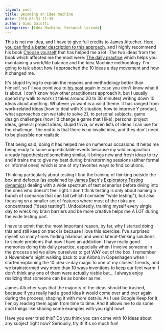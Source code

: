 ```yaml
---
layout: post
title: Becoming an idea machine
date: 2016-03-31 11:39
author: Gino Galotti
categories: [Idea Machine, Personal lessons]
---
```

This is not my idea, and I have to give full credits to James Altucher. [Here you can find a better description to this approach](http://www.jamesaltucher.com/2012/10/how-to-become-an-idea-machine/), and I highly recommend his book [Choose yourself](http://www.amazon.co.uk/Choose-Yourself-James-Altucher-ebook/dp/B00CO8D3G4) that has helped me a lot. The two ideas from the book which affected me the most were: [The daily practice](http://www.chooseyourself.me/daily-practice.html) which helps you maintaining a work/life balance and the Idea Machine methodology. I'm going to talk about how I approached the 10 ideas a day movement and how it changed me.

It's stupid trying to explain the reasons and methodology better than himself, so I'll you point you to [his post](http://www.jamesaltucher.com/2012/10/how-to-become-an-idea-machine/) again in case you don't know what it is about. I don't know how other practitioners approach it, but I usually spend my walk to work (it takes around 20 to 30 minutes) writing down 10 ideas about anything. Whatever yo want is a valid theme. It has ranged from work-related ideas (how to deal with X situation, how to improve Y product, what approaches can we take to solve Z), to personal subjects, game design challenges (how I'd change a game that I like), personal project ideas, general project ideas, stupid trivia, or even lists of ideas I can use for the challenge. The motto is that there is no invalid idea, and they don't need to be plausible nor realistic.

That being said, doing it has helped me on numerous occasions. It helps me being ready to some unpredictable events because my wild imagination already hypothesized something similar, it brings new and fresh ideas to try and it trains me to give my best during brainstorming sessions (either formal or informal ones) which is one of my favorites ways to find solutions.

Thinking particularly about testing I find the training of thinking outside the box and defocus (as explained by [James Bach's Exploratory Testing dynamics](http://www.satisfice.com/blog/wp-content/uploads/2009/10/et-dynamics22.pdf)) dealing with a wide spectrum of test scenarios before diving into the ones who doesn't feel right. I don't think testing is only about naming a bunch of scenarios that can fail (which I consider "wide testing"), but also focusing on a smaller set of features where most of the risks are concentrated ("deep testing"). Undoubtedly, training myself every single day to wreck my brain barriers and be more creative helps me A LOT during the wide testing part.

I have to admit that the most important reason, by far, why I started doing this and still keep on track is because I love this exercise. I've surprised myself so many times finding hilarious and weird lateral-thinking solutions to simple problems that now I have an addiction. I have really good memories doing this daily practice, especially when I involve someone in the process and we allow ourselves to get WAY out of the box. I remember a November's night walking back to our Airbnb in Copenhagen when I started explaining the 10 idea-a-day magic to one of my closest friends, and we brainstormed way more than 10 ways inventions to keep our feet warm. I don't think any one of them were actually viable but... I always enjoy realizing that someone can be as bonker as me.

James Altucher says that the majority of the ideas should be trashed, because if you really had a good idea it would come over and over again during the process, shaping it with more details. As I use Google Keep for it, I enjoy reading them again from time to time. And it allows me to do some cool things like sharing some examples with you right now!

Have you ever tried this? Do you think you can come with 10 ideas about any subject right now? Seriously, try it! It's so much fun!
